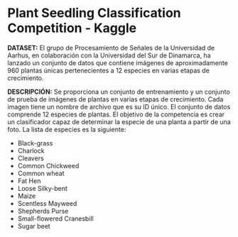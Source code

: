 # Plant Seedling Classification Competition - Kaggle

**DATASET:**
El grupo de Procesamiento de Señales de la Universidad de Aarhus, en colaboración con la Universidad del Sur de Dinamarca, ha lanzado un conjunto de datos que contiene imágenes de aproximadamente 960 plantas únicas pertenecientes a 12 especies en varias etapas de crecimiento.

**DESCRIPCIÓN:**
Se proporciona un conjunto de entrenamiento y un conjunto de prueba de imágenes de plantas en varias etapas de crecimiento. Cada imagen tiene un nombre de archivo que es su ID único. El conjunto de datos comprende 12 especies de plantas. El objetivo de la competencia es crear un clasificador capaz de determinar la especie de una planta a partir de una foto. La lista de especies es la siguiente:
- Black-grass
- Charlock
- Cleavers
- Common Chickweed
- Common wheat
- Fat Hen
- Loose Silky-bent
- Maize
- Scentless Mayweed
- Shepherds Purse
- Small-flowered Cranesbill
- Sugar beet
